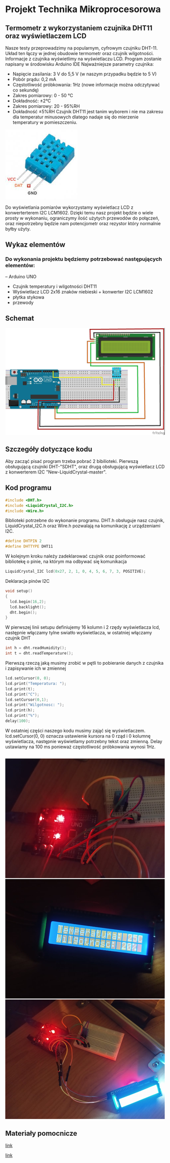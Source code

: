 # Projekt Technika Mikroprocesorowa


## Termometr z wykorzystaniem czujnika DHT11 oraz wyświetlaczem LCD
Nasze testy przeprowadzimy na popularnym, cyfrowym czujniku DHT-11. Układ ten łączy w jednej obudowie termometr oraz czujnik wilgotności. Informacje z czujnika wyświetlimy na wyświetlaczu LCD.
Program zostanie napisany w środowisku Arduino IDE
Najważniejsze parametry czujnika:
- Napięcie zasilania: 3 V do 5,5 V (w naszym przypadku będzie to 5 V)
- Pobór prądu: 0,2 mA
- Częstotliwość próbkowania: 1Hz (nowe informacje można odczytywać co sekundę)
- Zakres pomiarowy: 0 - 50 °C
- Dokładność: ±2°C
- Zakres pomiarowy: 20 - 95%RH
- Dokładność  ±5%RH
Czujnik DHT11 jest tanim wyborem i nie ma zakresu dla temperatur minusowych dlatego nadaje się do mierzenie temperatury w pomieszczeniu.

![img](./hardware/dht11.jpg)

Do wyświetlania pomiarów wykorzystamy wyświetlacz LCD z konwerterterem I2C LCM1602. Dzięki temu nasz projekt będzie o wiele prosty w wykonaniu, ograniczymy ilość użytych przewodów do połączeń, oraz niepotrzebny będzie nam potencjometr oraz rezystor który normalnie byłby użyty.

## Wykaz elementów 
### Do wykonania projektu będziemy potrzebować następujących elementów:
– Arduino UNO
- Czujnik temperatury i wilgotności DHT11
- Wyświetlacz LCD 2x16 znaków niebieski + konwerter I2C LCM1602
- płytka stykowa
- przewody
## Schemat
![img](./hardware/schemat.jpg)
## Szczegóły dotyczące kodu
Aby zacząć pisać program trzeba pobrać 2 bibilioteki. Pierwszą obsługującą czujniki DHT-"SDHT", oraz drugą obsługującą wyświetlacz LCD z konwerterem I2C "New-LiquidCrystal-master".

## Kod programu
```cpp
#include <DHT.h>
#include <LiquidCrystal_I2C.h>
#include <Wire.h>
```
Biblioteki potrzebne do wykonanie programu. DHT.h obsługuje nasz czujnik,  LiquidCrystal_I2C.h oraz Wire.h pozwalają na komunikację z urządzeniami I2C.

```cpp
#define DHTPIN 2
#define DHTTYPE DHT11
```
W kolejnym kroku należy zadeklarować czujnik oraz poinformować bibliotekę o pinie, na którym ma odbywać się komunikacja
```cpp
LiquidCrystal_I2C lcd(0x27, 2, 1, 0, 4, 5, 6, 7, 3, POSITIVE);
```
Deklaracja pinów I2C
```cpp
void setup()
{
  lcd.begin(16,2);
  lcd.backlight();
  dht.begin();
}
```
W pierwszej linii setupu definiujemy 16 kolumn i 2 rzędy wyświetlacza lcd, następnie włączamy tylne swiatło wyświetlacza, w ostatniej włączamy czujnik DHT
```cpp
int h = dht.readHumidity();
int t = dht.readTemperature();
```
Pierwszą rzeczą jaką musimy zrobić w pętli to pobieranie danych z czujnika i zapisywanie ich w zmiennej
```cpp
lcd.setCursor(0, 0);
lcd.print("Temperatura: ");
lcd.print(t);
lcd.print("C");
lcd.setCursor(0,1);
lcd.print("Wilgotnosc: ");
lcd.print(h);
lcd.print("%");
delay(100);
```
W ostatniej części naszego kodu musimy zająć się wyświetlaczem. lcd.setCursor(0, 0) oznacza ustawienie kursora na 0 rząd i 0 kolumnę wyświetlacza, następnie wyświetlamy potrzebny tekst oraz zmienną. Delay ustawiamy na 100 ms ponieważ częstotliwość próbkowania wynosi 1Hz.
## 
![img](./hardware/zdj1.jpg)
![img](./hardware/zdj2.jpg)
![img](./hardware/zdj3.jpg)

## Materiały pomocnicze
[link](https://forbot.pl/blog/kurs-arduino-ii-cyfrowy-czujnik-wilgotnosci-dht11-id18417)

[link](https://www.instructables.com/How-to-Connect-I2C-Lcd-Display-to-Arduino-Uno/#:~:text=%20How%20to%20Connect%20I2C%20Lcd%20Display%20to,want%20to%20learn%20%E2%80%8BC%20Programming%20you...%20More%20)
